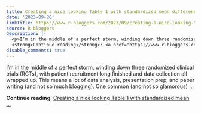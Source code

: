 ```yaml
---
title: Creating a nice looking Table 1 with standardized mean differences
date: '2023-09-26'
linkTitle: https://www.r-bloggers.com/2023/09/creating-a-nice-looking-table-1-with-standardized-mean-differences/
source: R-bloggers
description: |-
  <p>I’m in the middle of a perfect storm, winding down three randomized clinical trials (RCTs), with patient recruitment long finished and data collection all wrapped up. This means a lot of data analysis, presentation prep, and paper writing (and not so much blogging). One common (and not so glamorous) ...</p>
  <strong>Continue reading</strong>: <a href="https://www.r-bloggers.com/2023/09/creating-a-nice-looking-table-1-with-standardized-mean-differences/">Creating a nice looking Table 1 with standardized mean ...
disable_comments: true
---
```

<p>I’m in the middle of a perfect storm, winding down three randomized clinical trials (RCTs), with patient recruitment long finished and data collection all wrapped up. This means a lot of data analysis, presentation prep, and paper writing (and not so much blogging). One common (and not so glamorous) ...</p>
<strong>Continue reading</strong>: <a href="https://www.r-bloggers.com/2023/09/creating-a-nice-looking-table-1-with-standardized-mean-differences/">Creating a nice looking Table 1 with standardized mean ...
